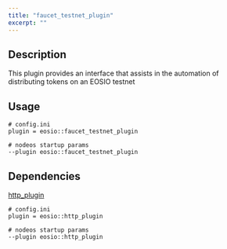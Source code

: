 ```yaml
---
title: "faucet_testnet_plugin"
excerpt: ""
---
```

## Description
This plugin provides an interface that assists in the automation of distributing tokens on an EOSIO testnet
## Usage


```text
# config.ini
plugin = eosio::faucet_testnet_plugin

# nodeos startup params
--plugin eosio::faucet_testnet_plugin
```

## Dependencies
[http_plugin](doc:http_plugin)

```shell
# config.ini
plugin = eosio::http_plugin

# nodeos startup params
--plugin eosio::http_plugin
```

## 
